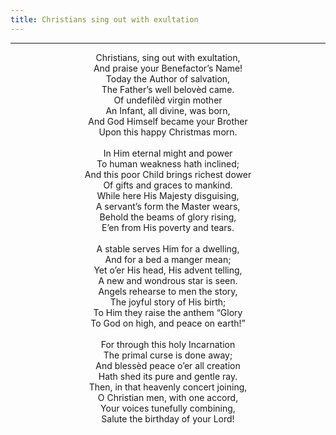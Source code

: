 ```yaml
---
title: Christians sing out with exultation
---
```


---
<center>
Christians, sing out with exultation,<br/>
And praise your Benefactor’s Name!<br/>
Today the Author of salvation,<br/>
The Father’s well belovèd came.<br/>
Of undefilèd virgin mother<br/>
An Infant, all divine, was born,<br/>
And God Himself became your Brother<br/>
Upon this happy Christmas morn.<br/>
<br/>
In Him eternal might and power<br/>
To human weakness hath inclined;<br/>
And this poor Child brings richest dower<br/>
Of gifts and graces to mankind.<br/>
While here His Majesty disguising,<br/>
A servant’s form the Master wears,<br/>
Behold the beams of glory rising,<br/>
E’en from His poverty and tears.<br/>
<br/>
A stable serves Him for a dwelling,<br/>
And for a bed a manger mean;<br/>
Yet o’er His head, His advent telling,<br/>
A new and wondrous star is seen.<br/>
Angels rehearse to men the story,<br/>
The joyful story of His birth;<br/>
To Him they raise the anthem “Glory<br/>
To God on high, and peace on earth!”<br/>
<br/>
For through this holy Incarnation<br/>
The primal curse is done away;<br/>
And blessèd peace o’er all creation<br/>
Hath shed its pure and gentle ray.<br/>
Then, in that heavenly concert joining,<br/>
O Christian men, with one accord,<br/>
Your voices tunefully combining,<br/>
Salute the birthday of your Lord!
</center>